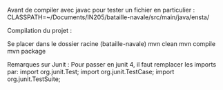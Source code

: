 Avant de compiler avec javac pour tester un fichier en particulier :
CLASSPATH=~/Documents/IN205/bataille-navale/src/main/java/ensta/

Compilation du projet :

Se placer dans le dossier racine (bataille-navale)
mvn clean
mvn compile
mvn package


Remarques sur Junit :
Pour passer en junit 4, il faut remplacer les imports par:
import org.junit.Test;
import org.junit.TestCase;
import org.junit.TestSuite;

